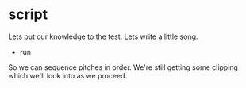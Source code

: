 # script

Lets put our knowledge to the test. Lets write a little song.

- run

So we can sequence pitches in order. We're still getting some clipping which we'll look into as we proceed.
